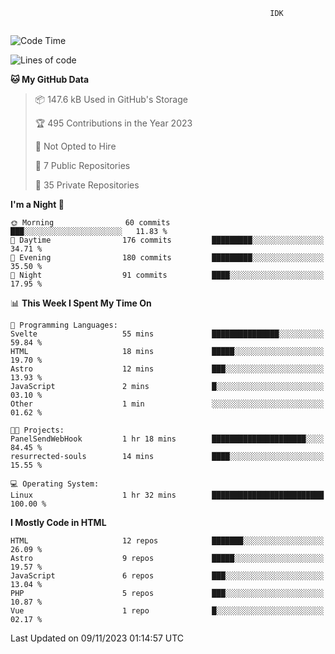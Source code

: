 ```text
                                                          IDK
                                       
```

<!--START_SECTION:waka-->
![Code Time](http://img.shields.io/badge/Code%20Time-87%20hrs%2034%20mins-blue)

![Lines of code](https://img.shields.io/badge/From%20Hello%20World%20I%27ve%20Written-135.8%20thousand%20lines%20of%20code-blue)

**🐱 My GitHub Data** 

> 📦 147.6 kB Used in GitHub's Storage 
 > 
> 🏆 495 Contributions in the Year 2023
 > 
> 🚫 Not Opted to Hire
 > 
> 📜 7 Public Repositories 
 > 
> 🔑 35 Private Repositories 
 > 
**I'm a Night 🦉** 

```text
🌞 Morning                60 commits          ███░░░░░░░░░░░░░░░░░░░░░░   11.83 % 
🌆 Daytime                176 commits         █████████░░░░░░░░░░░░░░░░   34.71 % 
🌃 Evening                180 commits         █████████░░░░░░░░░░░░░░░░   35.50 % 
🌙 Night                  91 commits          ████░░░░░░░░░░░░░░░░░░░░░   17.95 % 
```


📊 **This Week I Spent My Time On** 

```text
💬 Programming Languages: 
Svelte                   55 mins             ███████████████░░░░░░░░░░   59.84 % 
HTML                     18 mins             █████░░░░░░░░░░░░░░░░░░░░   19.70 % 
Astro                    12 mins             ███░░░░░░░░░░░░░░░░░░░░░░   13.93 % 
JavaScript               2 mins              █░░░░░░░░░░░░░░░░░░░░░░░░   03.10 % 
Other                    1 min               ░░░░░░░░░░░░░░░░░░░░░░░░░   01.62 % 

🐱‍💻 Projects: 
PanelSendWebHook         1 hr 18 mins        █████████████████████░░░░   84.45 % 
resurrected-souls        14 mins             ████░░░░░░░░░░░░░░░░░░░░░   15.55 % 

💻 Operating System: 
Linux                    1 hr 32 mins        █████████████████████████   100.00 % 
```

**I Mostly Code in HTML** 

```text
HTML                     12 repos            ███████░░░░░░░░░░░░░░░░░░   26.09 % 
Astro                    9 repos             █████░░░░░░░░░░░░░░░░░░░░   19.57 % 
JavaScript               6 repos             ███░░░░░░░░░░░░░░░░░░░░░░   13.04 % 
PHP                      5 repos             ███░░░░░░░░░░░░░░░░░░░░░░   10.87 % 
Vue                      1 repo              █░░░░░░░░░░░░░░░░░░░░░░░░   02.17 % 
```




 Last Updated on 09/11/2023 01:14:57 UTC
<!--END_SECTION:waka-->
